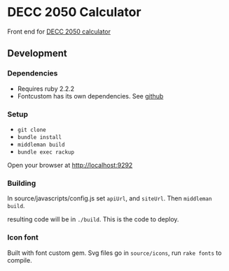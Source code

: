 # DECC 2050 Calculator

Front end for [DECC 2050 calculator](https://github.com/decc/twenty-fifty)

## Development

### Dependencies

* Requires ruby 2.2.2
* Fontcustom has its own dependencies. See
  [github](https://github.com/FontCustom/fontcustom)

### Setup

* `git clone`
* `bundle install`
* `middleman build`
* `bundle exec rackup`

Open your browser at <http://localhost:9292>

### Building

In source/javascripts/config.js set `apiUrl`, and `siteUrl`.
Then `middleman build`.

resulting code will be in `./build`. This is the code to deploy.

### Icon font

Built with font custom gem. Svg files go in `source/icons`, run `rake fonts` to
compile.

